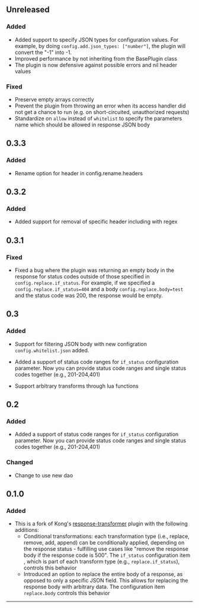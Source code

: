 ## Unreleased

### Added

- Added support to specify JSON types for configuration values. For example, by doing `config.add.json_types: ["number"]`, the plugin will convert the "-1" into -1.
- Improved performance by not inheriting from the BasePlugin class
- The plugin is now defensive against possible errors and nil header values

### Fixed

- Preserve empty arrays correctly
- Prevent the plugin from throwing an error when its access handler did not get a chance to run (e.g. on short-circuited, unauthorized requests)
- Standardize on `allow` instead of `whitelist` to specify the parameters name which should be allowed in response JSON body

## 0.3.3

### Added

- Rename option for header in config.rename.headers

## 0.3.2

### Added

- Added support for removal of specific header including with regex

## 0.3.1

### Fixed

- Fixed a bug where the plugin was returning an empty body in the response for status codes outside of those specified in `config.replace.if_status`. For example, if we specified a `config.replace.if_status=404` and a body `config.replace.body=test` and the status code was 200, the response would be empty.

## 0.3

### Added

- Support for filtering JSON body with new configration `config.whitelist.json`
added.

- Added a support of status code ranges for `if_status` configuration parameter.
Now you can provide status code ranges and single status codes together
(e.g., 201-204,401)

- Support arbitrary transforms through lua functions

## 0.2

### Added

- Added a support of status code ranges for `if_status` configuration parameter.
Now you can provide status code ranges and single status codes together
(e.g., 201-204,401)

### Changed

- Change to use new dao

## 0.1.0

### Added

- This is a fork of Kong's [response-transformer][response-transformer-plugin]
plugin with the following additions:
  * Conditional transformations: each transformation type (i.e., replace, remove,
  add, append) can be conditionally applied, depending on the response status -
  fulfilling use cases like "remove the response body if the response code is
  500". The `if_status` configuration item , which is part of each transform type
  (e.g., `replace.if_status`), controls this behavior
  * Introduced an option to replace the entire body of a response, as opposed to
  only a specific JSON field. This allows for replacing the response body with
  arbitrary data. The configuration item `replace.body` controls this behavior


---
[response-transformer-plugin]: https://docs.konghq.com/hub/kong-inc/response-transformer/
